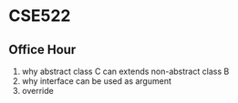 # CSE522


## Office Hour

1. why abstract class C can extends non-abstract class B
2. why interface can be used as argument
3. override
